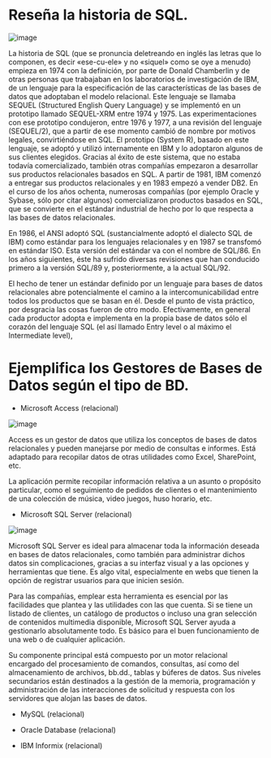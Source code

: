 # Reseña la historia de SQL.

![image](https://user-images.githubusercontent.com/103210431/168113888-b47f4c79-23a3-47f7-a3f1-dd19067de3a7.png)

La historia de SQL (que se pronuncia deletreando en inglés las letras que lo componen, es decir «ese-cu-ele» y no «siquel» como se oye a menudo) empieza en 1974 con la definición, por parte de Donald Chamberlin y de otras personas que trabajaban en los laboratorios de investigación de IBM, de un lenguaje para la especificación de las características de las bases de datos que adoptaban el modelo relacional. Este lenguaje se llamaba SEQUEL (Structured English Query Language) y se implementó en un prototipo llamado SEQUEL-XRM entre 1974 y 1975. Las experimentaciones con ese prototipo condujeron, entre 1976 y 1977, a una revisión del lenguaje (SEQUEL/2), que a partir de ese momento cambió de nombre por motivos legales, convirtiéndose en SQL. El prototipo (System R), basado en este lenguaje, se adoptó y utilizó internamente en IBM y lo adoptaron algunos de sus clientes elegidos. Gracias al éxito de este sistema, que no estaba todavía comercializado, también otras compañías empezaron a desarrollar sus productos relacionales basados en SQL. A partir de 1981, IBM comenzó a entregar sus productos relacionales y en 1983 empezó a vender DB2. En el curso de los años ochenta, numerosas compañías (por ejemplo Oracle y Sybase, sólo por citar algunos) comercializaron productos basados en SQL, que se convierte en el estándar industrial de hecho por lo que respecta a las bases de datos relacionales.

En 1986, el ANSI adoptó SQL (sustancialmente adoptó el dialecto SQL de IBM) como estándar para los lenguajes relacionales y en 1987 se transfomó en estándar ISO. Esta versión del estándar va con el nombre de SQL/86. En los años siguientes, éste ha sufrido diversas revisiones que han conducido primero a la versión SQL/89 y, posteriormente, a la actual SQL/92.

El hecho de tener un estándar definido por un lenguaje para bases de datos relacionales abre potencialmente el camino a la intercomunicabilidad entre todos los productos que se basan en él. Desde el punto de vista práctico, por desgracia las cosas fueron de otro modo. Efectivamente, en general cada productor adopta e implementa en la propia base de datos sólo el corazón del lenguaje SQL (el así llamado Entry level o al máximo el Intermediate level),


# Ejemplifica los Gestores de Bases de Datos según el tipo de BD.

- Microsoft Access (relacional)

![image](https://user-images.githubusercontent.com/103210431/168115641-0d6375f6-aaaa-48d1-9607-2c3c4709a627.png)


Access es un gestor de datos que utiliza los conceptos de bases de datos relacionales y pueden manejarse por medio de consultas e informes. Está adaptado para recopilar datos de otras utilidades como Excel, SharePoint, etc.

La aplicación permite recopilar información relativa a un asunto o propósito particular, como el seguimiento de pedidos de clientes o el mantenimiento de una colección de música, video juegos, huso horario, etc.

- Microsoft SQL Server (relacional)

![image](https://user-images.githubusercontent.com/103210431/168116303-4710252f-4839-44ba-9263-77bd173becbb.png)


Microsoft SQL Server es ideal para almacenar toda la información deseada en bases de datos relacionales, como también para administrar dichos datos sin complicaciones, gracias a su interfaz visual y a las opciones y herramientas que tiene. Es algo vital, especialmente en webs que tienen la opción de registrar usuarios para que inicien sesión.

Para las compañías, emplear esta herramienta es esencial por las facilidades que plantea y las utilidades con las que cuenta. Si se tiene un listado de clientes, un catálogo de productos o incluso una gran selección de contenidos multimedia disponible, Microsoft SQL Server ayuda a gestionarlo absolutamente todo. Es básico para el buen funcionamiento de una web o de cualquier aplicación.

Su componente principal está compuesto por un motor relacional encargado del procesamiento de comandos, consultas, así como del almacenamiento de archivos, bb.dd., tablas y búferes de datos. Sus niveles secundarios están destinados a la gestión de la memoria, programación y administración de las interacciones de solicitud y respuesta con los servidores que alojan las bases de datos.

- MySQL (relacional)



- Oracle Database (relacional)



- IBM Informix (relacional)

